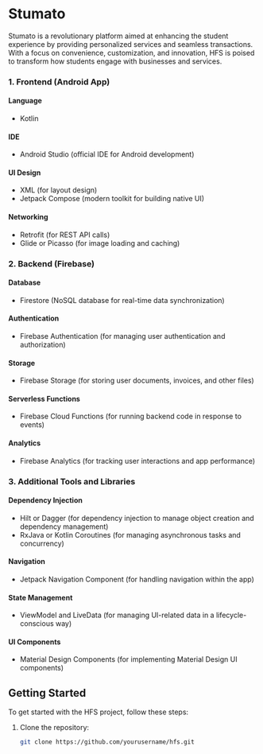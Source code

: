 # Stumato

Stumato is a revolutionary platform aimed at enhancing the student experience by providing personalized services and seamless transactions. With a focus on convenience, customization, and innovation, HFS is poised to transform how students engage with businesses and services.

### 1. Frontend (Android App)

#### Language
- Kotlin

#### IDE
- Android Studio (official IDE for Android development)

#### UI Design
- XML (for layout design)
- Jetpack Compose (modern toolkit for building native UI)

#### Networking
- Retrofit (for REST API calls)
- Glide or Picasso (for image loading and caching)

### 2. Backend (Firebase)

#### Database
- Firestore (NoSQL database for real-time data synchronization)

#### Authentication
- Firebase Authentication (for managing user authentication and authorization)

#### Storage
- Firebase Storage (for storing user documents, invoices, and other files)

#### Serverless Functions
- Firebase Cloud Functions (for running backend code in response to events)

#### Analytics
- Firebase Analytics (for tracking user interactions and app performance)

### 3. Additional Tools and Libraries

#### Dependency Injection
- Hilt or Dagger (for dependency injection to manage object creation and dependency management)
- RxJava or Kotlin Coroutines (for managing asynchronous tasks and concurrency)

#### Navigation
- Jetpack Navigation Component (for handling navigation within the app)

#### State Management
- ViewModel and LiveData (for managing UI-related data in a lifecycle-conscious way)

#### UI Components
- Material Design Components (for implementing Material Design UI components)

## Getting Started

To get started with the HFS project, follow these steps:

1. Clone the repository:
   ```sh
   git clone https://github.com/yourusername/hfs.git
